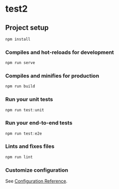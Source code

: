 # test2

## Project setup

```javascript
npm install
```

### Compiles and hot-reloads for development

```javascript
npm run serve
```

### Compiles and minifies for production

```javascript
npm run build
```

### Run your unit tests

```javascript
npm run test:unit
```

### Run your end-to-end tests

```javascript
npm run test:e2e
```

### Lints and fixes files

```javascript
npm run lint
```

### Customize configuration

See [Configuration Reference](https://cli.vuejs.org/config/).
